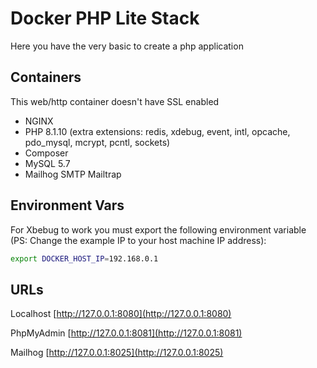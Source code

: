 # Docker PHP Lite Stack

Here you have the very basic to create a php application
## Containers

This web/http container doesn't have SSL enabled

- NGINX
- PHP 8.1.10 (extra extensions: redis, xdebug, event, intl, opcache, pdo_mysql, mcrypt, pcntl, sockets)
- Composer
- MySQL 5.7
- Mailhog SMTP Mailtrap

## Environment Vars

For Xbebug to work you must export the following environment variable (PS: Change the example IP to your host machine IP address):

```bash
export DOCKER_HOST_IP=192.168.0.1
```

## URLs

Localhost
[http://127.0.0.1:8080](http://127.0.0.1:8080)

PhpMyAdmin
[http://127.0.0.1:8081](http://127.0.0.1:8081)

Mailhog
[http://127.0.0.1:8025](http://127.0.0.1:8025)